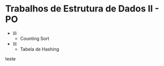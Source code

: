 # Trabalhos de Estrutura de Dados II - PO

- [x] - Counting Sort <br>
- [x] - Tabela de Hashing

teste